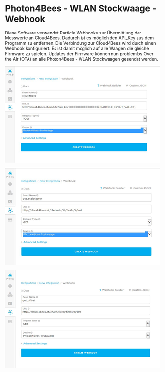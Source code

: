 # Photon4Bees - WLAN Stockwaage - Webhook

Diese Software verwendet Particle Webhooks zur Übermittlung der Messwerte an Cloud4Bees. Dadurch ist es möglich den API_Key aus dem
Programm zu entfernen. Die Verbindung zur Cloud4Bees wird durch einen Webhook konfiguriert. Es ist damit möglich auf alle Waagen die
gleiche Firmware zu spielen. Updates der Firmware können nun problemlos Over the Air (OTA) an alle Photon4Bees - WLAN Stockwaagen
gesendet werden.


![Particle Webhook Einstellung zur Weiterleitung der Daten an Cloud4Bees](./Webhook.JPG?raw=true "Webhook Einstellungen")


![Particle Webhook Einstellungen für get_scalefactor](./get_scalefactor_Webhook.JPG?raw=true "Webhook Einstellungen")


![Particle Webhook Einstellungen für get_offset](./get_offset_Webhook.JPG?raw=true "Webhook Einstellungen")
